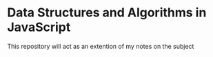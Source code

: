 # Data Structures and Algorithms in JavaScript

<p>
This repository will act as an extention of my notes on the
subject
</p>
